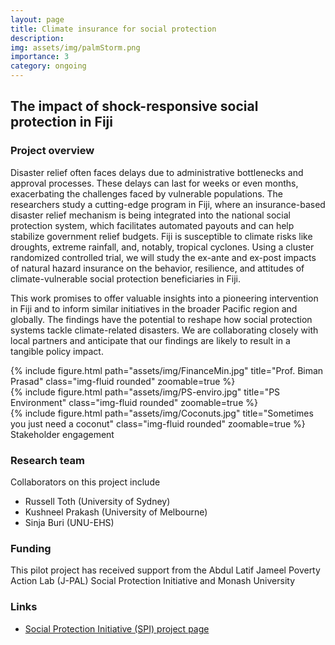 ```yaml
---
layout: page
title: Climate insurance for social protection
description:
img: assets/img/palmStorm.png
importance: 3
category: ongoing
---
```


## The impact of shock-responsive social protection in Fiji

### Project overview

Disaster relief often faces delays due to administrative bottlenecks and approval processes. These delays can last for weeks or even months, exacerbating the challenges faced by vulnerable populations. The researchers study a cutting-edge program in Fiji, where an insurance-based disaster relief mechanism is being integrated into the national social protection system, which facilitates automated payouts and can help stabilize government relief budgets. Fiji is susceptible to climate risks like droughts, extreme rainfall, and, notably, tropical cyclones. Using a cluster randomized controlled trial, we will study the ex-ante and ex-post impacts of natural hazard insurance on the behavior, resilience, and attitudes of climate-vulnerable social protection beneficiaries in Fiji. 

This work promises to offer valuable insights into a pioneering intervention in Fiji and to inform similar initiatives in the broader Pacific region and globally. The findings have the potential to reshape how social protection systems tackle climate-related disasters. We are collaborating closely with local partners and anticipate that our findings are likely to result in a tangible policy impact.


<div class="row">
    <div class="col-sm mt-5 mt-md-0">
        {% include figure.html path="assets/img/FinanceMin.jpg" title="Prof. Biman Prasad" class="img-fluid rounded" zoomable=true %}
    </div>
    <div class="col-sm mt-2 mt-md-0">
        {% include figure.html path="assets/img/PS-enviro.jpg" title="PS Environment" class="img-fluid rounded" zoomable=true %}
    </div>
    <div class="col-sm mt-1 mt-md-0">
        {% include figure.html path="assets/img/Coconuts.jpg" title="Sometimes you just need a coconut" class="img-fluid rounded" zoomable=true %}
    </div>
</div>
<div class="caption">
    Stakeholder engagement 
</div>


### Research team

Collaborators on this project include 
- Russell Toth (University of Sydney)
- Kushneel Prakash (University of Melbourne)
- Sinja Buri (UNU-EHS)

### Funding

This pilot project has received support from the Abdul Latif Jameel Poverty Action Lab (J-PAL) Social Protection Initiative and Monash University

### Links

- [Social Protection Initiative (SPI) project page](https://www.povertyactionlab.org/initiative-project/impact-shock-responsive-social-protection-fiji)

